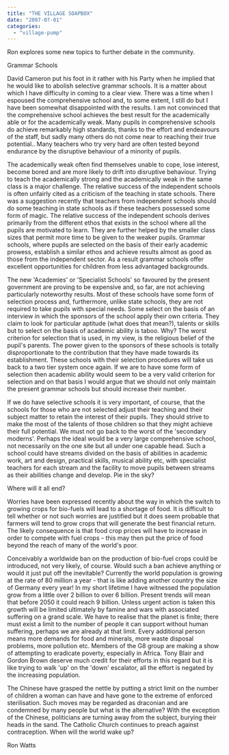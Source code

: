 ```yaml
---
title: "THE VILLAGE SOAPBOX"
date: "2007-07-01"
categories: 
  - "village-pump"
---
```


Ron explores some new topics to further debate in the community.

Grammar Schools

David Cameron put his foot in it rather with his Party when he implied that he would like to abolish selective grammar schools. It is a matter about which I have difficulty in coming to a clear view. There was a time when I espoused the comprehensive school and, to some extent, I still do but I have been somewhat disappointed with the results. I am not convinced that the comprehensive school achieves the best result for the academically able or for the academically weak. Many pupils in comprehensive schools do achieve remarkably high standards, thanks to the effort and endeavours of the staff, but sadly many others do not come near to reaching their true potential.. Many teachers who try very hard are often tested beyond endurance by the disruptive behaviour of a minority of pupils.

The academically weak often find themselves unable to cope, lose interest, become bored and are more likely to drift into disruptive behaviour. Trying to teach the academically strong and the academically weak in the same class is a major challenge. The relative success of the independent schools is often unfairly cited as a criticism of the teaching in state schools. There was a suggestion recently that teachers from independent schools should do some teaching in state schools as if these teachers possessed some form of magic. The relative success of the independent schools derives primarily from the different ethos that exists in the school where all the pupils are motivated to learn. They are further helped by the smaller class sizes that permit more time to be given to the weaker pupils. Grammar schools, where pupils are selected on the basis of their early academic prowess, establish a similar ethos and achieve results almost as good as those from the independent sector. As a result grammar schools offer excellent opportunities for children from less advantaged backgrounds.

The new 'Academies' or 'Specialist Schools' so favoured by the present government are proving to be expensive and, so far, are not achieving particularly noteworthy results. Most of these schools have some form of selection process and, furthermore, unlike state schools, they are not required to take pupils with special needs. Some select on the basis of an interview in which the sponsors of the school apply their own criteria. They claim to look for particular aptitude (what does that mean?), talents or skills but to select on the basis of academic ability is taboo. Why? The worst criterion for selection that is used, in my view, is the religious belief of the pupil's parents. The power given to the sponsors of these schools is totally disproportionate to the contribution that they have made towards its establishment. These schools with their selection procedures will take us back to a two tier system once again. If we are to have some form of selection then academic ability would seem to be a very valid criterion for selection and on that basis I would argue that we should not only maintain the present grammar schools but should increase their number.

If we do have selective schools it is very important, of course, that the schools for those who are not selected adjust their teaching and their subject matter to retain the interest of their pupils. They should strive to make the most of the talents of those children so that they might achieve their full potential. We must not go back to the worst of the 'secondary moderns'. Perhaps the ideal would be a very large comprehensive school, not necessarily on the one site but all under one capable head. Such a school could have streams divided on the basis of abilities in academic work, art and design, practical skills, musical ability etc, with specialist teachers for each stream and the facility to move pupils between streams as their abilities change and develop. Pie in the sky?

Where will it all end?

Worries have been expressed recently about the way in which the switch to growing crops for bio-fuels will lead to a shortage of food. It is difficult to tell whether or not such worries are justified but it does seem probable that farmers will tend to grow crops that will generate the best financial return. The likely consequence is that food crop prices will have to increase in order to compete with fuel crops - this may then put the price of food beyond the reach of many of the world's poor.

Conceivably a worldwide ban on the production of bio-fuel crops could be introduced, not very likely, of course. Would such a ban achieve anything or would it just put off the inevitable? Currently the world population is growing at the rate of 80 million a year - that is like adding another country the size of Germany every year! In my short lifetime I have witnessed the population grow from a little over 2 billion to over 6 billion. Present trends will mean that before 2050 it could reach 9 billion. Unless urgent action is taken this growth will be limited ultimately by famine and wars with associated suffering on a grand scale. We have to realise that the planet is finite; there must exist a limit to the number of people it can support without human suffering, perhaps we are already at that limit. Every additional person means more demands for food and minerals, more waste disposal problems, more pollution etc. Members of the G8 group are making a show of attempting to eradicate poverty, especially in Africa. Tony Blair and Gordon Brown deserve much credit for their efforts in this regard but it is like trying to walk 'up' on the 'down' escalator, all the effort is negated by the increasing population.

The Chinese have grasped the nettle by putting a strict limit on the number of children a woman can have and have gone to the extreme of enforced sterilisation. Such moves may be regarded as draconian and are condemned by many people but what is the alternative? With the exception of the Chinese, politicians are turning away from the subject, burying their heads in the sand. The Catholic Church continues to preach against contraception. When will the world wake up?

Ron Watts
